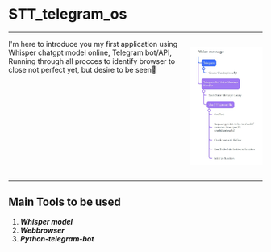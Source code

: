 # STT_telegram_os
<hr>
<div style="display:flex;justify-content:space-between;">
<div>
  I'm here to introduce you my first application using Whisper chatgpt model online, Telegram bot/API, Running through all procces to identify browser to close not perfect yet, but desire to be seen👀
  </div>
  
![Roadmap](https://github.com/lenzwa/STT_telegram_os/blob/main/photo_2024-07-20_16-53-39.jpg?raw=true)

</div>
<hr>
<div>
<h2>Main Tools to be used</h2>
  
  1. _**Whisper model**_
  2. _**Webbrowser**_
  3. _**Python-telegram-bot**_
</div>

